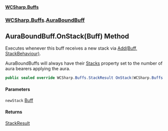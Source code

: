 #### [WCSharp.Buffs](README.md 'README')
### [WCSharp.Buffs](WCSharp.Buffs.md 'WCSharp.Buffs').[AuraBoundBuff](WCSharp.Buffs.AuraBoundBuff.md 'WCSharp.Buffs.AuraBoundBuff')

## AuraBoundBuff.OnStack(Buff) Method

Executes whenever this buff receives a new stack via [Add(Buff, StackBehaviour)](WCSharp.Buffs.BuffSystem.Add(WCSharp.Buffs.Buff,WCSharp.Buffs.StackBehaviour).md 'WCSharp.Buffs.BuffSystem.Add(WCSharp.Buffs.Buff, WCSharp.Buffs.StackBehaviour)').  
  
AuraBoundBuffs will always have their [Stacks](WCSharp.Buffs.Buff.Stacks.md 'WCSharp.Buffs.Buff.Stacks') property set to the number of aura bearers applying the aura.

```csharp
public sealed override WCSharp.Buffs.StackResult OnStack(WCSharp.Buffs.Buff newStack);
```
#### Parameters

<a name='WCSharp.Buffs.AuraBoundBuff.OnStack(WCSharp.Buffs.Buff).newStack'></a>

`newStack` [Buff](WCSharp.Buffs.Buff.md 'WCSharp.Buffs.Buff')

#### Returns
[StackResult](WCSharp.Buffs.StackResult.md 'WCSharp.Buffs.StackResult')